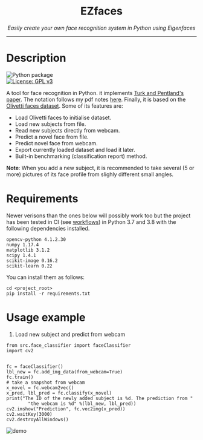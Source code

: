 <h1 align="center">EZfaces</h1>
<p align="center"><i>Easily create your own face recognition system in Python using Eigenfaces</i></p>
<hr><p align="center">

# Description
![Python package](https://github.com/0xLeo/EZfaces/workflows/Python%20package/badge.svg)  
[![License: GPL v3](https://img.shields.io/badge/License-GPLv3-blue.svg)](https://www.gnu.org/licenses/gpl-3.0)  

A tool for face recognition in Python. it implements [Turk and Pentland's paper](https://sites.cs.ucsb.edu/~mturk/Papers/mturk-CVPR91.pdf). The notation follows my pdf notes [here](https://github.com/0xLeo/journal/tree/master/computer-vision/pca_eigenfaces/pdf). Finally, it is based on the [Olivetti faces dataset](https://scikit-learn.org/stable/modules/generated/sklearn.datasets.fetch_olivetti_faces.html). Some of its features are:
* Load Olivetti faces to initialise dataset.
* Load new subjects from file.
* Read new subjects directly from webcam.
* Predict a novel face from file.
* Predict novel face from webcam.
* Export currently loaded dataset and load it later.
* Built-in benchmarking (classification report) method.  

**Note**: When you add a new subject, it is recommended to take several (5 or more) pictures of its face profile from slighly different small angles. 


# Requirements
Newer verisons than the ones below will possibly work too but the project has been tested in CI (see [workflows](https://github.com/0xLeo/EZfaces/tree/master/.github/workflows)) in Python 3.7 and 3.8 with the following dependencies installed.
```
opencv-python 4.1.2.30
numpy 1.17.4
matplotlib 3.1.2
scipy 1.4.1
scikit-image 0.16.2
scikit-learn 0.22
```
You can install them as follows:
```
cd <project_root>
pip install -r requirements.txt
```

# Usage example
1. Load new subject and predict from webcam
```
from src.face_classifier import faceClassifier
import cv2


fc = faceClassifier()
lbl_new = fc.add_img_data(from_webcam=True)
fc.train()
# take a snapshot from webcam
x_novel = fc.webcam2vec()
x_pred, lbl_pred = fc.classify(x_novel)
print("The ID of the newly added subject is %d. The prediction from "
        "the webcam is %d" %(lbl_new, lbl_pred))
cv2.imshow("Prediction", fc.vec2img(x_pred))
cv2.waitKey(3000)
cv2.destroyAllWindows()
```

![demo](https://raw.githubusercontent.com/0xLeo/EZfaces/master/assets/demo_webcam.gif)
